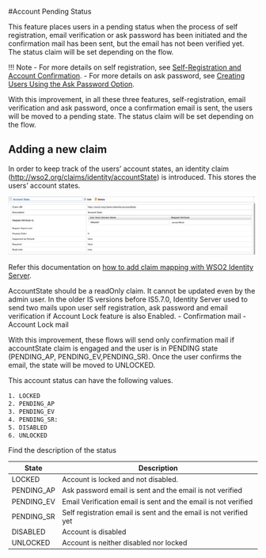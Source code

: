 #Account Pending Status

This feature places users in a pending status when the process of self registration, email verification 
or ask password has been initiated and the confirmation mail has been sent, but the email has not been verified yet. 
The status claim will be set depending on the flow. 

!!! Note
    - For more details on self registration, see [Self-Registration and Account Confirmation](../../learn/self-registration-and-account-confirmation). 
    - For more details on ask password, see [Creating Users Using the Ask Password Option](../../learn/creating-users-using-the-ask-password-option).
    
    
With this improvement, in all these three features, self-registration, email verification and ask password, once a 
confirmation email is sent, the users will be moved to a pending state. The status claim will be set depending on the flow.  

## Adding a new claim
In order to keep track of the users’ account states, an identity claim (http://wso2.org/claims/identity/accountState) 
is introduced. This stores the users’ account states. 

![account-state-claim](../assets/img/learn/account-pending-state.png) 

Refer this documentation on [how to add claim mapping with WSO2 Identity Server](../../learn/adding-claim-mapping).

AccountState should be a readOnly claim. It cannot be updated even by the admin user.
In the older IS versions before IS5.7.0, Identity Server used to send two mails upon user self registration, ask password
 and email verification if  Account Lock feature is also Enabled. 
    - Confirmation mail
    - Account Lock mail

With this improvement, these flows will send only confirmation mail if accountState claim is engaged and the user is in 
PENDING state (PENDING_AP, PENDING_EV,PENDING_SR).
Once the user confirms the email, the state will be moved to UNLOCKED.
 
This account status can have the following values.

    1. LOCKED
    2. PENDING_AP
    3. PENDING_EV
    4. PENDING_SR:
    5. DISABLED
    6. UNLOCKED
 
Find the description of the status

| State                 | Description                                                       | 
| --------------------- | ------------------------------------------------------------                                    | 
| LOCKED                | Account is locked and not disabled.                               |
| PENDING_AP            | Ask password email is sent and the email is not verified          | 
| PENDING_EV            | Email Verification email is sent and the email is not verified    | 
| PENDING_SR            | Self registration email is sent and the email is not verified yet | 
| DISABLED              | Account is disabled                                               | 
| UNLOCKED              | Account is neither disabled nor locked                            |
           